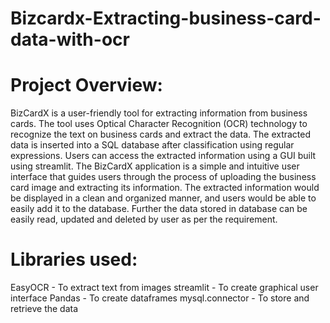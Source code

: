 # Bizcardx-Extracting-business-card-data-with-ocr
# Project Overview:
BizCardX is a user-friendly tool for extracting information from business cards. 
The tool uses Optical Character Recognition (OCR) technology to recognize the text on business cards and extract the data. 
The extracted data is inserted into a SQL database after classification using regular expressions. 
Users can access the extracted information using a GUI built using streamlit. 
The BizCardX application is a simple and intuitive user interface that guides users through the process of uploading the business card image and extracting its information. 
The extracted information would be displayed in a clean and organized manner, and users would be able to easily add it to the database. 
Further the data stored in database can be easily read, updated and deleted by user as per the requirement.
# Libraries used:
EasyOCR - To extract text from images 
streamlit - To create graphical user interface
Pandas - To create dataframes
mysql.connector - To store and retrieve the data
